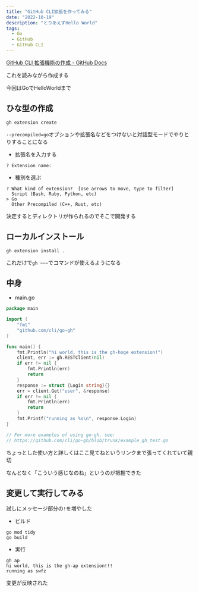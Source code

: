 ```yaml
---
title: "GitHub CLI拡張を作ってみる"
date: "2022-10-19"
description: "とりあえずHello World"
tags:
  - Go
  - GitHub
  - GitHub CLI
---
```


[GitHub CLI 拡張機能の作成 - GitHub Docs](https://docs.github.com/ja/github-cli/github-cli/creating-github-cli-extensions)

これを読みながら作成する

今回はGoでHelloWorldまで

## ひな型の作成

```
gh extension create
```

`--precompiled=go`オプションや拡張名などをつけないと対話型モードでやりとりすることになる

- 拡張名を入力する

```
? Extension name:
```

- 種別を選ぶ

```
? What kind of extension?  [Use arrows to move, type to filter]
  Script (Bash, Ruby, Python, etc)
> Go
  Other Precompiled (C++, Rust, etc)
```

決定するとディレクトリが作られるのでそこで開発する

## ローカルインストール

```
gh extension install .
```

これだけで`gh ~~~`でコマンドが使えるようになる

## 中身

- main.go

```go
package main

import (
	"fmt"
	"github.com/cli/go-gh"
)

func main() {
	fmt.Println("hi world, this is the gh-hoge extension!")
	client, err := gh.RESTClient(nil)
	if err != nil {
		fmt.Println(err)
		return
	}
	response := struct {Login string}{}
	err = client.Get("user", &response)
	if err != nil {
		fmt.Println(err)
		return
	}
	fmt.Printf("running as %s\n", response.Login)
}

// For more examples of using go-gh, see:
// https://github.com/cli/go-gh/blob/trunk/example_gh_test.go
```

ちょっとした使い方と詳しくはここ見てねというリンクまで張ってくれていて親切

なんとなく「こういう感じなのね」というのが把握できた

## 変更して実行してみる

試しにメッセージ部分の`!`を増やした

- ビルド

```
go mod tidy
go build
```

- 実行

```
gh ap
hi world, this is the gh-ap extension!!!
running as swfz
```

変更が反映された
